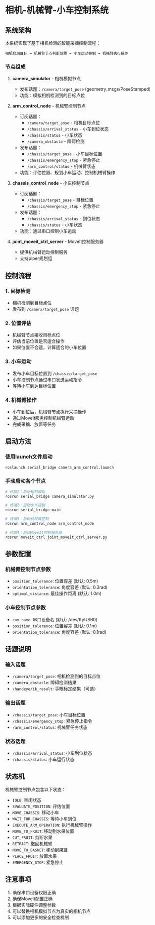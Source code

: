 # 相机-机械臂-小车控制系统

## 系统架构

本系统实现了基于相机检测的智能采摘控制流程：

```
相机检测目标 → 机械臂节点判断位置 → 小车运动控制 → 机械臂执行操作
```

### 节点组成

1. **camera_simulator** - 相机模拟节点
   - 发布话题：`/camera/target_pose` (geometry_msgs/PoseStamped)
   - 功能：模拟相机检测到的目标点位

2. **arm_control_node** - 机械臂控制节点
   - 订阅话题：
     - `/camera/target_pose` - 相机目标点位
     - `/chassis/arrival_status` - 小车到位状态
     - `/chassis/status` - 小车状态
     - `/camera_obstacle` - 障碍检测
   - 发布话题：
     - `/chassis/target_pose` - 小车目标位置
     - `/chassis/emergency_stop` - 紧急停止
     - `/arm_control/status` - 机械臂状态
   - 功能：评估位置、规划小车运动、控制机械臂操作

3. **chassis_control_node** - 小车控制节点
   - 订阅话题：
     - `/chassis/target_pose` - 目标位置
     - `/chassis/emergency_stop` - 紧急停止
   - 发布话题：
     - `/chassis/arrival_status` - 到位状态
     - `/chassis/status` - 小车状态
   - 功能：通过串口控制小车运动

4. **joint_moveit_ctrl_server** - MoveIt控制服务器
   - 提供机械臂运动控制服务
   - 支持piper规划组

## 控制流程

### 1. 目标检测
- 相机检测到目标点位
- 发布到 `/camera/target_pose` 话题

### 2. 位置评估
- 机械臂节点接收目标点位
- 评估当前位置是否适合操作
- 如果位置不合适，计算适合的小车位置

### 3. 小车运动
- 发布小车目标位置到 `/chassis/target_pose`
- 小车控制节点通过串口发送运动指令
- 等待小车到达目标位置

### 4. 机械臂操作
- 小车到位后，机械臂节点执行采摘操作
- 通过MoveIt服务控制机械臂运动
- 完成采摘、放置等任务

## 启动方法

### 使用launch文件启动
```bash
roslaunch serial_bridge camera_arm_control.launch
```

### 手动启动各个节点
```bash
# 终端1：启动相机模拟
rosrun serial_bridge camera_simulator.py

# 终端2：启动小车控制
rosrun serial_bridge main

# 终端3：启动机械臂控制
rosrun arm_control_node arm_control_node

# 终端4：启动MoveIt控制服务器
rosrun moveit_ctrl joint_moveit_ctrl_server.py
```

## 参数配置

### 机械臂控制节点参数
- `position_tolerance`: 位置容差 (默认: 0.5m)
- `orientation_tolerance`: 角度容差 (默认: 0.3rad)
- `optimal_distance`: 最佳操作距离 (默认: 1.0m)

### 小车控制节点参数
- `com_name`: 串口设备名 (默认: /dev/ttyUSB0)
- `position_tolerance`: 位置容差 (默认: 0.1m)
- `orientation_tolerance`: 角度容差 (默认: 0.1rad)

## 话题说明

### 输入话题
- `/camera/target_pose`: 相机检测到的目标点位
- `/camera_obstacle`: 障碍检测结果
- `/handeye/ik_result`: 手眼标定结果（可选）

### 输出话题
- `/chassis/target_pose`: 小车目标位置
- `/chassis/emergency_stop`: 紧急停止指令
- `/arm_control/status`: 机械臂任务状态

### 状态话题
- `/chassis/arrival_status`: 小车到位状态
- `/chassis/status`: 小车运行状态

## 状态机

机械臂控制节点包含以下状态：
- `IDLE`: 空闲状态
- `EVALUATE_POSITION`: 评估位置
- `MOVE_CHASSIS`: 移动小车
- `WAIT_FOR_CHASSIS`: 等待小车到位
- `EXECUTE_ARM_OPERATION`: 执行机械臂操作
- `MOVE_TO_FRUIT`: 移动到水果位置
- `CUT_FRUIT`: 剪断水果
- `RETRACT`: 撤回机械臂
- `MOVE_TO_BASKET`: 移动到果篮
- `PLACE_FRUIT`: 放置水果
- `EMERGENCY_STOP`: 紧急停止

## 注意事项

1. 确保串口设备权限正确
2. 确保MoveIt配置正确
3. 根据实际硬件调整参数
4. 可以替换相机模拟节点为真实的相机节点
5. 可以添加更多的安全检查机制 